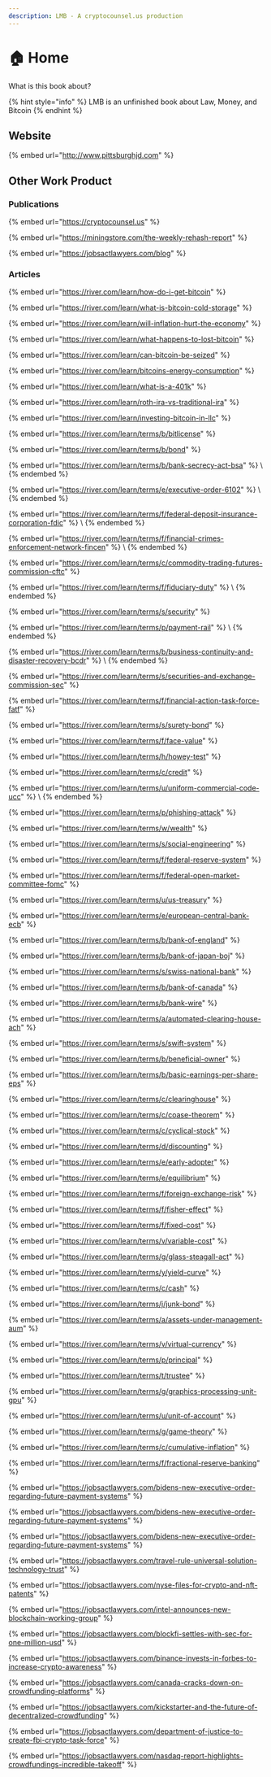 ```yaml
---
description: LMB - A cryptocounsel.us production
---
```


# 🏠 Home

What is this book about?

{% hint style="info" %}
LMB is an unfinished book about Law, Money, and Bitcoin
{% endhint %}

## Website

{% embed url="http://www.pittsburghjd.com" %}

## Other Work Product

### Publications

{% embed url="https://cryptocounsel.us" %}

{% embed url="https://miningstore.com/the-weekly-rehash-report" %}

{% embed url="https://jobsactlawyers.com/blog" %}

### Articles

{% embed url="https://river.com/learn/how-do-i-get-bitcoin" %}

{% embed url="https://river.com/learn/what-is-bitcoin-cold-storage" %}

{% embed url="https://river.com/learn/will-inflation-hurt-the-economy" %}

{% embed url="https://river.com/learn/what-happens-to-lost-bitcoin" %}

{% embed url="https://river.com/learn/can-bitcoin-be-seized" %}

{% embed url="https://river.com/learn/bitcoins-energy-consumption" %}

{% embed url="https://river.com/learn/what-is-a-401k" %}

{% embed url="https://river.com/learn/roth-ira-vs-traditional-ira" %}

{% embed url="https://river.com/learn/investing-bitcoin-in-llc" %}

{% embed url="https://river.com/learn/terms/b/bitlicense" %}

{% embed url="https://river.com/learn/terms/b/bond" %}

{% embed url="https://river.com/learn/terms/b/bank-secrecy-act-bsa" %}
\\
{% endembed %}

{% embed url="https://river.com/learn/terms/e/executive-order-6102" %}
\\
{% endembed %}

{% embed url="https://river.com/learn/terms/f/federal-deposit-insurance-corporation-fdic" %}
\\
{% endembed %}

{% embed url="https://river.com/learn/terms/f/financial-crimes-enforcement-network-fincen" %}
\\
{% endembed %}

{% embed url="https://river.com/learn/terms/c/commodity-trading-futures-commission-cftc" %}

{% embed url="https://river.com/learn/terms/f/fiduciary-duty" %}
\\
{% endembed %}

{% embed url="https://river.com/learn/terms/s/security" %}

{% embed url="https://river.com/learn/terms/p/payment-rail" %}
\\
{% endembed %}

{% embed url="https://river.com/learn/terms/b/business-continuity-and-disaster-recovery-bcdr" %}
\\
{% endembed %}

{% embed url="https://river.com/learn/terms/s/securities-and-exchange-commission-sec" %}

{% embed url="https://river.com/learn/terms/f/financial-action-task-force-fatf" %}

{% embed url="https://river.com/learn/terms/s/surety-bond" %}

{% embed url="https://river.com/learn/terms/f/face-value" %}

{% embed url="https://river.com/learn/terms/h/howey-test" %}

{% embed url="https://river.com/learn/terms/c/credit" %}

{% embed url="https://river.com/learn/terms/u/uniform-commercial-code-ucc" %}
\\
{% endembed %}

{% embed url="https://river.com/learn/terms/p/phishing-attack" %}

{% embed url="https://river.com/learn/terms/w/wealth" %}

{% embed url="https://river.com/learn/terms/s/social-engineering" %}

{% embed url="https://river.com/learn/terms/f/federal-reserve-system" %}

{% embed url="https://river.com/learn/terms/f/federal-open-market-committee-fomc" %}

{% embed url="https://river.com/learn/terms/u/us-treasury" %}

{% embed url="https://river.com/learn/terms/e/european-central-bank-ecb" %}

{% embed url="https://river.com/learn/terms/b/bank-of-england" %}

{% embed url="https://river.com/learn/terms/b/bank-of-japan-boj" %}

{% embed url="https://river.com/learn/terms/s/swiss-national-bank" %}

{% embed url="https://river.com/learn/terms/b/bank-of-canada" %}

{% embed url="https://river.com/learn/terms/b/bank-wire" %}

{% embed url="https://river.com/learn/terms/a/automated-clearing-house-ach" %}

{% embed url="https://river.com/learn/terms/s/swift-system" %}

{% embed url="https://river.com/learn/terms/b/beneficial-owner" %}

{% embed url="https://river.com/learn/terms/b/basic-earnings-per-share-eps" %}

{% embed url="https://river.com/learn/terms/c/clearinghouse" %}

{% embed url="https://river.com/learn/terms/c/coase-theorem" %}

{% embed url="https://river.com/learn/terms/c/cyclical-stock" %}

{% embed url="https://river.com/learn/terms/d/discounting" %}

{% embed url="https://river.com/learn/terms/e/early-adopter" %}

{% embed url="https://river.com/learn/terms/e/equilibrium" %}

{% embed url="https://river.com/learn/terms/f/foreign-exchange-risk" %}

{% embed url="https://river.com/learn/terms/f/fisher-effect" %}

{% embed url="https://river.com/learn/terms/f/fixed-cost" %}

{% embed url="https://river.com/learn/terms/v/variable-cost" %}

{% embed url="https://river.com/learn/terms/g/glass-steagall-act" %}

{% embed url="https://river.com/learn/terms/y/yield-curve" %}

{% embed url="https://river.com/learn/terms/c/cash" %}

{% embed url="https://river.com/learn/terms/j/junk-bond" %}

{% embed url="https://river.com/learn/terms/a/assets-under-management-aum" %}

{% embed url="https://river.com/learn/terms/v/virtual-currency" %}

{% embed url="https://river.com/learn/terms/p/principal" %}

{% embed url="https://river.com/learn/terms/t/trustee" %}

{% embed url="https://river.com/learn/terms/g/graphics-processing-unit-gpu" %}

{% embed url="https://river.com/learn/terms/u/unit-of-account" %}

{% embed url="https://river.com/learn/terms/g/game-theory" %}

{% embed url="https://river.com/learn/terms/c/cumulative-inflation" %}

{% embed url="https://river.com/learn/terms/f/fractional-reserve-banking" %}

{% embed url="https://jobsactlawyers.com/bidens-new-executive-order-regarding-future-payment-systems" %}

{% embed url="https://jobsactlawyers.com/bidens-new-executive-order-regarding-future-payment-systems" %}

{% embed url="https://jobsactlawyers.com/bidens-new-executive-order-regarding-future-payment-systems" %}

{% embed url="https://jobsactlawyers.com/travel-rule-universal-solution-technology-trust" %}

{% embed url="https://jobsactlawyers.com/nyse-files-for-crypto-and-nft-patents" %}

{% embed url="https://jobsactlawyers.com/intel-announces-new-blockchain-working-group" %}

{% embed url="https://jobsactlawyers.com/blockfi-settles-with-sec-for-one-million-usd" %}

{% embed url="https://jobsactlawyers.com/binance-invests-in-forbes-to-increase-crypto-awareness" %}

{% embed url="https://jobsactlawyers.com/canada-cracks-down-on-crowdfunding-platforms" %}

{% embed url="https://jobsactlawyers.com/kickstarter-and-the-future-of-decentralized-crowdfunding" %}

{% embed url="https://jobsactlawyers.com/department-of-justice-to-create-fbi-crypto-task-force" %}

{% embed url="https://jobsactlawyers.com/nasdaq-report-highlights-crowdfundings-incredible-takeoff" %}
